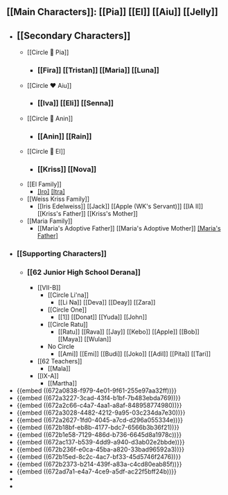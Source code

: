 ## [[Main Characters]]: [[Pia]] [[El]] [[Aiu]] [[Jelly]]
- ## [[Secondary Characters]]
	- [[Circle 🌻 Pia]]
		- ### [[Fira]] [[Tristan]] [[Maria]] [[Luna]]
	- [[Circle ❤️ Aiu]]
		- ### [[Iva]] [[Eli]] [[Senna]]
	- [[Circle 🍮 Anin]]
		- ### [[Anin]] [[Rain]]
	- [[Circle 🍭 El]]
		- ### [[Kriss]] [[Nova]]
	- [[El Family]]
		- [[Iro]](Deceased) [[Itra]](Deceased)
	- [[Weiss Kriss Family]]
		- [[Iris Edelweiss]] [[Jack]] [[Apple (WK's Servant)]] [[IA II]] [[Kriss's Father]] [[Kriss's Mother]]
	- [[Maria Family]]
		- [[Maria's Adoptive Father]] [[Maria's Adoptive Mother]] [[Maria's Father]](Deceased)
- ### [[Supporting Characters]]
	- ### [[62 Junior High School Derana]]
		- [[VII-B]]
			- [[Circle Li'na]]
				- [[Li Na]] [[Deva]] [[Deay]] [[Zara]]
			- [[Circle One]]
				- [[1]] [[Donat]] [[Yuda]] [[John]]
			- [[Circle Ratu]]
				- [[Ratu]] [[Rava]] [[Jay]] [[Kebo]] [[Apple]] [[Bob]] [[Maya]] [[Wulan]]
			- No Circle
				- [[Ami]] [[Emi]] [[Budi]] [[Joko]] [[Adil]] [[Pita]] [[Tari]]
		- [[62 Teachers]]
			- [[Mala]]
		- [[IX-A]]
			- [[Martha]]
- {{embed ((672a0838-f979-4e01-9f61-255e97aa32ff))}}
- {{embed ((672a3227-3cad-43f4-b1bf-7b483ebda769))}}
- {{embed ((672a2c66-c4a7-4aa1-a8af-848958774980))}}
- {{embed ((672a3028-4482-4212-9a95-03c234da7e30))}}
- {{embed ((672a2627-1fd0-4045-a7cd-d296a055334e))}}
- {{embed ((672b18bf-eb8b-4177-bdc7-6566b3b36f21))}}
- {{embed ((672b1e58-7129-486d-b736-6645d8a1978c))}}
- {{embed ((672ac137-b539-4dd9-a940-d3ab02e2bbde))}}
- {{embed ((672b236f-e0ca-45ba-a820-33bad96592a3))}}
- {{embed ((672b15ed-8c2c-4ac7-bf33-45d5746f2476))}}
- {{embed ((672b2373-b214-439f-a83a-c4cd80eab85f))}}
- {{embed ((672ad7a1-e4a7-4ce9-a5df-ac22f5bff24b))}}
-
-